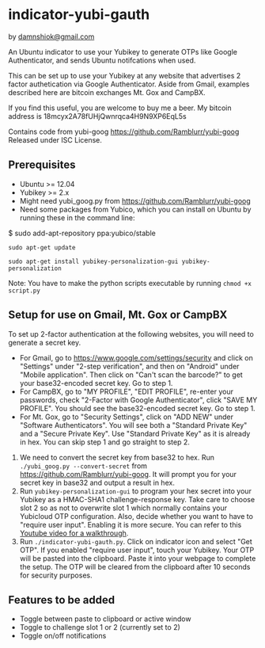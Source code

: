 indicator-yubi-gauth
======================
by damnshiok@gmail.com

An Ubuntu indicator to use your Yubikey to generate OTPs like Google Authenticator, and sends Ubuntu notifcations when used.

This can be set up to use your Yubikey at any website that advertises 2 factor authetication via Google Authenticator. Aside from Gmail, examples described here are bitcoin exchanges Mt. Gox and CampBX.

If you find this useful, you are welcome to buy me a beer.
My bitcoin address is 18mcyx2A78fUHjQwnrqca4H9N9XP6EqL5s

Contains code from yubi-goog https://github.com/Ramblurr/yubi-goog
Released under ISC License.

Prerequisites
-------------
* Ubuntu >= 12.04 
* Yubikey >= 2.x
* Might need yubi_goog.py from https://github.com/Ramblurr/yubi-goog
* Need some packages from Yubico, which you can install on Ubuntu by running these in the command line:

$ sudo add-apt-repository ppa:yubico/stable

`sudo apt-get update`

`sudo apt-get install yubikey-personalization-gui yubikey-personalization`

Note: You have to make the python scripts executable by running `chmod +x script.py`

Setup for use on Gmail, Mt. Gox or CampBX
-----------------------------------------
To set up 2-factor authentication at the following websites, you will need to generate a secret key.
* For Gmail, go to https://www.google.com/settings/security and click on "Settings" under "2-step verification", and then on "Android" under "Mobile application". Then click on "Can't scan the barcode?" to get your base32-encoded secret key. Go to step 1.
* For CampBX, go to "MY PROFILE", "EDIT PROFILE", re-enter your passwords, check "2-Factor with Google Authenticator", click "SAVE MY PROFILE". You should see the base32-encoded secret key. Go to step 1.
* For Mt. Gox, go to "Security Settings", click on "ADD NEW" under "Software Authenticators". You will see both a "Standard Private Key" and a "Secure Private Key". Use "Standard Private Key" as it is already in hex. You can skip step 1 and go straight to step 2.

1. We need to convert the secret key from base32 to hex. Run `./yubi_goog.py --convert-secret` from https://github.com/Ramblurr/yubi-goog. It will prompt you for your secret key in base32 and output a result in hex.
2. Run `yubikey-personalization-gui` to program your hex secret into your Yubikey as a HMAC-SHA1 challenge-response key. Take care to choose slot 2 so as not to overwrite slot 1 which normally contains your Yubicloud OTP configuration. Also, decide whether you want to have to "require user input". Enabling it is more secure. You can refer to this [Youtube video for a walkthrough][walkthrough]. 
3. Run `./indicator-yubi-gauth.py`. Click on indicator icon and select "Get OTP". If you enabled "require user input", touch your Yubikey. Your OTP will be pasted into the clipboard. Paste it into your webpage to complete the setup. The OTP will be cleared from the clipboard after 10 seconds for security purposes.

Features to be added
--------------------
* Toggle between paste to clipboard or active window
* Toggle to challenge slot 1 or 2 (currently set to 2)
* Toggle on/off notifications

[walkthrough]: http://www.youtube.com/watch?v=VDxJCkx7N4E
